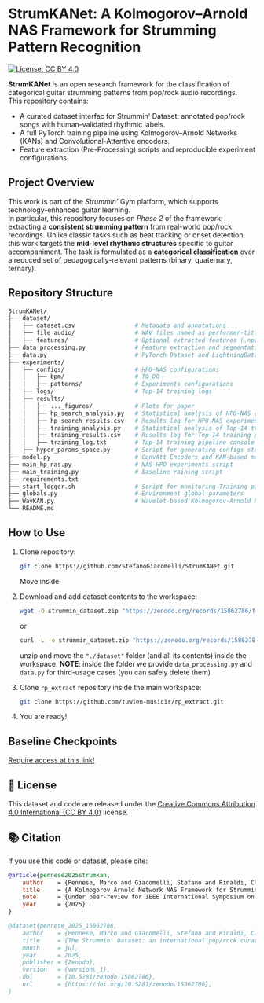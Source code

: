 # StrumKANet: A Kolmogorov–Arnold NAS Framework for Strumming Pattern Recognition

[![License: CC BY 4.0](https://img.shields.io/badge/License-CC--BY%204.0-lightgrey.svg)](https://creativecommons.org/licenses/by/4.0/)

**StrumKANet** is an open research framework for the classification of categorical guitar strumming patterns from pop/rock audio recordings.  
This repository contains:

- A curated dataset interfac for Strummin' Dataset: annotated pop/rock songs with human-validated rhythmic labels.
- A full PyTorch training pipeline using Kolmogorov–Arnold Networks (KANs) and Convolutional-Attentive encoders.
- Feature extraction (Pre-Processing) scripts and reproducible experiment configurations.


## Project Overview

This work is part of the *Strummin'* Gym platform, which supports technology-enhanced guitar learning.  
In particular, this repository focuses on *Phase 2* of the framework: extracting a **consistent strumming pattern** from real-world pop/rock recordings. Unlike classic tasks such as beat tracking or onset detection, this work targets the **mid-level rhythmic structures** specific to guitar accompaniment. The task is formulated as a **categorical classification** over a reduced set of pedagogically-relevant patterns (binary, quaternary, ternary).

## Repository Structure

```bash
StrumKANet/
├── dataset/
│   ├── dataset.csv                 # Metadata and annotations
│   ├── file_audio/                 # WAV files named as performer-title.wav
│   ├── features/                   # Optional extracted features (.npz) and features plot (.svg)
├── data_processing.py              # Feature extraction and segmentation
├── data.py                         # PyTorch Dataset and LightningDataModule classes
├── experiments/
│   ├── configs/                    # HPO-NAS configurations
│   │   ├── bpm/                    # TO_DO
│   │   ├── patterns/               # Experiments configurations
│   ├── logs/                       # Top-14 training logs
│   ├── results/                    
│   │   ├── ..._figures/            # Plots for paper
│   │   ├── hp_search_analysis.py   # Statistical analysis of HPO-NAS experiment results
│   │   ├── hp_search_results.csv   # Results log for HPO-NAS experiments
│   │   ├── training_analysis.py    # Statistical analysis of Top-14 training pipeline results
│   │   ├── training_results.csv    # Results log for Top-14 training pipelines
│   │   ├── training_log.txt        # Top-14 training pipeline console logs
│   ├── hyper_params_space.py       # Script for generating configs stored in ./experiments/config/...                    
├── model.py                        # ConvAtt Encoders and KAN-based models (PyTorch and Lightning AI)
├── main_hp_nas.py                  # NAS-HPO experiments script
├── main_training.py                # Baseline raining script
├── requirements.txt
├── start_logger.sh                 # Script for monitoring Training pipelines in real-time (or for logs analysis)
├── globals.py                      # Environment global parameters
├── WavKAN.py                       # Wavelet-based Kolmogorov-Arnold Network (PyTorch)
└── README.md
```

## How to Use

1. Clone repository:
    ```bash
    git clone https://github.com/StefanoGiacomelli/StrumKANet.git
    ```
    Move inside

2. Download and add dataset contents to the workspace:
    ```bash
    wget -O strummin_dataset.zip "https://zenodo.org/records/15862786/files/strummin_dataset.zip?download=1"
    ```
    or
    ```bash
    curl -L -o strummin_dataset.zip "https://zenodo.org/records/15862786/files/strummin_dataset.zip?download=1"
    ```
    unzip and move the ```"./dataset"``` folder (and all its contents) inside the workspace. 
    **NOTE**: inside the folder we provide ```data_processing.py``` and ```data.py``` for third-usage cases (you can safely delete them)

3. Clone ```rp_extract``` repository inside the main workspace:
    ```bash
    git clone https://github.com/tuwien-musicir/rp_extract.git
    ```

3. You are ready!

## Baseline Checkpoints

[Require access at this link!](https://univaq-my.sharepoint.com/:f:/g/personal/stefano_giacomelli_graduate_univaq_it/Etkw9KM2gqJIprz_hfFaYLsBd_aCHeB7WhYfSEq8nmR_jQ?e=hUGPFn)

## 📄 License

This dataset and code are released under the [Creative Commons Attribution 4.0 International (CC BY 4.0)](https://creativecommons.org/licenses/by/4.0/) license.

## 📚 Citation

If you use this code or dataset, please cite:

```bibtex
@article{pennese2025strumkan,
    author    = {Pennese, Marco and Giacomelli, Stefano and Rinaldi, Claudia},
    title     = {A Kolmogorov Arnold Network NAS Framework for Strumming Pattern Recognition in Technology-Enhanced Pop/Rock Music Education},
    note      = {under peer-review for IEEE International Symposium on the Internet of Sounds (IS2)},
    year      = {2025}
}

@dataset{pennese_2025_15862786,
    author    = {Pennese, Marco and Giacomelli, Stefano and Rinaldi, Claudia},
    title     = {The Strummin' Dataset: an international pop/rock curated audio selection for strumming patterns recognition},
    month     = jul,
    year      = 2025,
    publisher = {Zenodo},
    version   = {version\_1},
    doi       = {10.5281/zenodo.15862786},
    url       = {https://doi.org/10.5281/zenodo.15862786},
}
```
